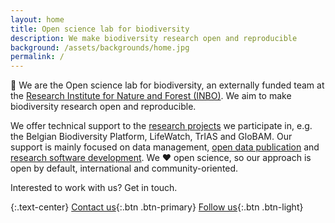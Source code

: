```yaml
---
layout: home
title: Open science lab for biodiversity
description: We make biodiversity research open and reproducible
background: /assets/backgrounds/home.jpg
permalink: /
---
```


👋 We are the Open science lab for biodiversity, an externally funded team at the [Research Institute for Nature and Forest (INBO)](https://www.vlaanderen.be/inbo/en-gb/). We aim to make biodiversity research open and reproducible.

We offer technical support to the [research projects](/projects/) we participate in, e.g. the Belgian Biodiversity Platform, LifeWatch, TrIAS and GloBAM. Our support is mainly focused on data management, [open data publication](/datasets/) and [research software development](/packages/). We ❤️ open science, so our approach is open by default, international and community-oriented.

Interested to work with us? Get in touch.

{:.text-center}
[<i class="fa-solid fa-envelope"></i> Contact us](mailto:oscibio@inbo.be){:.btn .btn-primary} [<i class="fa-brands fa-bluesky"></i> Follow us](https://bsky.app/profile/oscibio.inbo.be){:.btn .btn-light}
